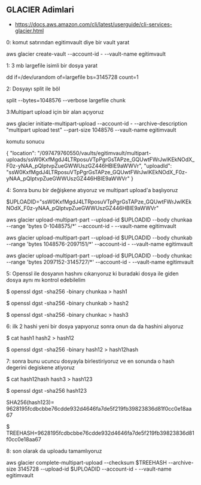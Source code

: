 ## GLACIER Adimlari
 - https://docs.aws.amazon.com/cli/latest/userguide/cli-services-glacier.html


0: komut satırından egitimvault diye bir vault yarat

aws glacier create-vault --account-id - --vault-name egitimvault



1: 3 mb largefile isimli bir dosya yarat

dd if=/dev/urandom of=largefile bs=3145728 count=1


2: Dosyayı split ile böl 

split --bytes=1048576 --verbose largefile chunk


3:Multipart upload için bir alan açıyoruz

aws glacier initiate-multipart-upload --account-id - --archive-description "multipart upload test" --part-size 1048576 --vault-name egitimvault

komutu sonucu

{
    "location": "/097479760550/vaults/egitimvault/multipart-uploads/ssW0KxfMgdJ4LTRposuVTpPgrGsTAPze_GQUwtFWrJwIKEkNOdX_F0z-yNAA_pQIptvpZueGWWUszGZ446HBIE9aWWVr",
    "uploadId": "ssW0KxfMgdJ4LTRposuVTpPgrGsTAPze_GQUwtFWrJwIKEkNOdX_F0z-yNAA_pQIptvpZueGWWUszGZ446HBIE9aWWVr"
}


4: Sonra bunu bir değişkene atıyoruz ve multipart upload'a başlıyoruz

$UPLOADID="ssW0KxfMgdJ4LTRposuVTpPgrGsTAPze_GQUwtFWrJwIKEkNOdX_F0z-yNAA_pQIptvpZueGWWUszGZ446HBIE9aWWVr"


aws glacier upload-multipart-part --upload-id $UPLOADID --body chunkaa --range 'bytes 0-1048575/*' --account-id - --vault-name egitimvault

aws glacier upload-multipart-part --upload-id $UPLOADID --body chunkab --range 'bytes 1048576-2097151/*' --account-id - --vault-name egitimvault

aws glacier upload-multipart-part --upload-id $UPLOADID --body chunkac --range 'bytes 2097152-3145727/*' --account-id - --vault-name egitimvault


5: Openssl ile dosyanın hashını cıkarıyoruz ki buradaki dosya ile giden dosya aynı mı kontrol edebilelim

$ openssl dgst -sha256 -binary chunkaa > hash1

$ openssl dgst -sha256 -binary chunkab > hash2

$ openssl dgst -sha256 -binary chunkac > hash3


6: ilk 2 hashi yeni bir dosya yapıyoruz sonra onun da da hashini alıyoruz

$ cat hash1 hash2 > hash12

$ openssl dgst -sha256 -binary hash12 > hash12hash


7: sonra bunu ucuncu dosyayla birlestiriyoruz ve en sonunda o hash degerini degiskene atiyoruz

$ cat hash12hash hash3 > hash123

$ openssl dgst -sha256 hash123

SHA256(hash123)= 9628195fcdbcbbe76cdde932d4646fa7de5f219fb39823836d81f0cc0e18aa67

$ TREEHASH=9628195fcdbcbbe76cdde932d4646fa7de5f219fb39823836d81f0cc0e18aa67



8: son olarak da uploadu tamamlıyoruz 

aws glacier complete-multipart-upload --checksum $TREEHASH --archive-size 3145728 --upload-id $UPLOADID --account-id - --vault-name egitimvault
